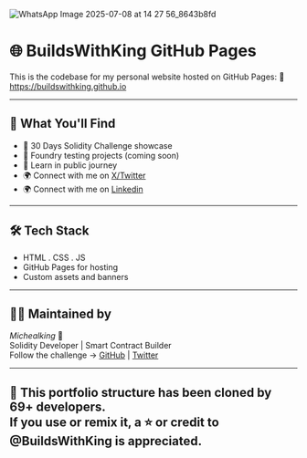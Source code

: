 
![WhatsApp Image 2025-07-08 at 14 27 56_8643b8fd](https://github.com/user-attachments/assets/8bd04893-4e32-41dc-a2b2-41cdb61af4c7)


# 🌐 BuildsWithKing GitHub Pages

This is the codebase for my personal website hosted on GitHub Pages:
🔗 https://buildswithking.github.io

---

## 🚀 What You'll Find

- 📜 30 Days Solidity Challenge showcase
- 🧪 Foundry testing projects (coming soon)
- 🧠 Learn in public journey
- 🌍 Connect with me on [X/Twitter](https://x.com/BuildsWithKing)
- 🌍 Connect with me on [Linkedin](https://www.linkedin.com/in/christian-michealking-89724434a?utm_source=share&utm_campaign=share_via&utm_content=profile&utm_medium=android_app)

---

## 🛠 Tech Stack

- HTML . CSS . JS
- GitHub Pages for hosting
- Custom assets and banners

---

## 🧑‍💻 Maintained by

*Michealking* 👑  
Solidity Developer | Smart Contract Builder  
Follow the challenge → [GitHub](https://github.com/BuildsWithKing) | [Twitter](https://x.com/BuildsWithKing)

---
👋 This portfolio structure has been cloned by 69+ developers.  
If you use or remix it, a ⭐ or credit to @BuildsWithKing is appreciated.
---
